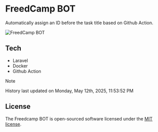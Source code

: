 # FreedCamp BOT

Automatically assign an ID before the task title based on Github Action.

![FreedCamp BOT](https://repository-images.githubusercontent.com/737932867/7d34798b-2680-471c-b089-a78a718d3d6a)

## Tech

- Laravel
- Docker
- Github Action

> [!NOTE]  
> History last updated on Monday, May 12th, 2025, 11:53:52 PM

## License

The Freedcamp BOT is open-sourced software licensed under the [MIT license](https://opensource.org/licenses/MIT).
